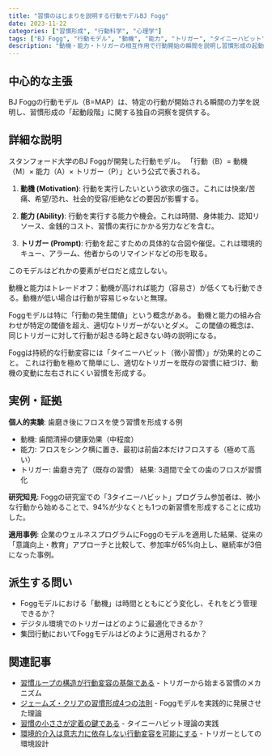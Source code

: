 ```yaml
---
title: "習慣のはじまりを説明する行動モデルBJ Fogg"
date: 2023-11-22
categories: ["習慣形成", "行動科学", "心理学"]
tags: ["BJ Fogg", "行動モデル", "動機", "能力", "トリガー", "タイニーハビット", "スタンフォード大学"]
description: "動機・能力・トリガーの相互作用で行動開始の瞬間を説明し習慣形成の起動段階に独自の洞察を提供するモデル"
---
```


## 中心的な主張

BJ Foggの行動モデル（B=MAP）は、特定の行動が開始される瞬間の力学を説明し、習慣形成の「起動段階」に関する独自の洞察を提供する。

## 詳細な説明

スタンフォード大学のBJ Foggが開発した行動モデル。
「行動（B）= 動機（M）× 能力（A）× トリガー（P）」という公式で表される。

1. **動機 (Motivation)**: 行動を実行したいという欲求の強さ。これには快楽/苦痛、希望/恐れ、社会的受容/拒絶などの要因が影響する。

2. **能力 (Ability)**: 行動を実行する能力や機会。これは時間、身体能力、認知リソース、金銭的コスト、習慣の実行にかかる労力などを含む。

3. **トリガー (Prompt)**: 行動を起こすための具体的な合図や催促。これは環境的キュー、アラーム、他者からのリマインドなどの形を取る。

このモデルはどれかの要素がゼロだと成立しない。

動機と能力はトレードオフ：動機が高ければ能力（容易さ）が低くても行動できる。動機が低い場合は行動が容易じゃないと無理。

Foggモデルは特に「行動の発生閾値」という概念がある。
動機と能力の組み合わせが特定の閾値を超え、適切なトリガーがないとダメ。
この閾値の概念は、同じトリガーに対して行動が起きる時と起きない時の説明になる。

Foggは持続的な行動変容には「タイニーハビット（微小習慣）」が効果的とのこと。
これは行動を極めて簡単にし、適切なトリガーを既存の習慣に紐づけ、動機の変動に左右されにくい習慣を形成する。

## 実例・証拠

**個人的実験**: 歯磨き後にフロスを使う習慣を形成する例
- 動機: 歯間清掃の健康効果（中程度）
- 能力: フロスをシンク横に置き、最初は前歯2本だけフロスする（極めて高い）
- トリガー: 歯磨き完了（既存の習慣）
結果: 3週間で全ての歯のフロスが習慣化

**研究知見**: Foggの研究室での「3タイニーハビット」プログラム参加者は、微小な行動から始めることで、94%が少なくとも1つの新習慣を形成することに成功した。

**適用事例**: 企業のウェルネスプログラムにFoggのモデルを適用した結果、従来の「意識向上・教育」アプローチと比較して、参加率が65%向上し、継続率が3倍になった事例。

## 派生する問い

- Foggモデルにおける「動機」は時間とともにどう変化し、それをどう管理できるか？
- デジタル環境でのトリガーはどのように最適化できるか？
- 集団行動においてFoggモデルはどのように適用されるか？

## 関連記事

- [習慣ループの構造が行動変容の基盤である](/blog/2022-04-20-habit-loop-structure/) - トリガーから始まる習慣のメカニズム
- [ジェームズ・クリアの習慣形成4つの法則](/blog/2023-09-08-james-clear-4-laws/) - Foggモデルを実践的に発展させた理論
- [習慣の小ささが定着の鍵である](/blog/2023-01-18-tiny-habits-key/) - タイニーハビット理論の実践
- [環境的介入は意志力に依存しない行動変容を可能にする](/blog/2023-03-25-environmental-intervention/) - トリガーとしての環境設計